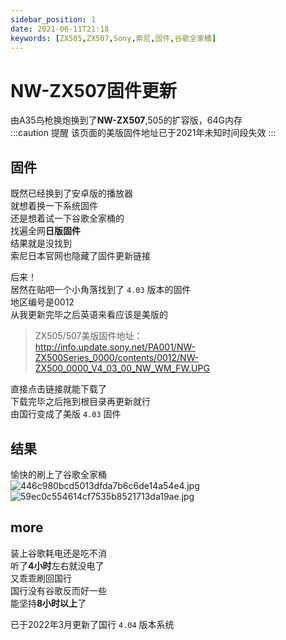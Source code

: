 ```yaml
---
sidebar_position: 1
date: 2021-06-11T21:18
keywords: [ZX505,ZX507,Sony,索尼,固件,谷歌全家桶]
---
```

# NW-ZX507固件更新
由A35鸟枪换炮换到了**NW-ZX507**,505的扩容版，64G内存  
:::caution 提醒
该页面的美版固件地址已于2021年未知时间段失效
:::  

## 固件
既然已经换到了安卓版的播放器  
就想着换一下系统固件   
还是想着试一下谷歌全家桶的  
找遍全网**日版固件**  
结果就是没找到  
索尼日本官网也隐藏了固件更新链接  

后来！  
居然在贴吧一个小角落找到了 `4.03` 版本的固件  
地区编号是0012  
从我更新完毕之后英语来看应该是美版的  

>ZX505/507美版固件地址：  
>http://info.update.sony.net/PA001/NW-ZX500Series_0000/contents/0012/NW-ZX500_0000_V4_03_00_NW_WM_FW.UPG  
    
直接点击链接就能下载了  
下载完毕之后拖到根目录再更新就行  
由国行变成了美版 `4.03` 固件  

## 结果
愉快的刷上了谷歌全家桶  
![446c980bcd5013dfda7b6c6de14a54e4.jpg](https://img.gejiba.com/images/446c980bcd5013dfda7b6c6de14a54e4.jpg)
![59ec0c554614cf7535b8521713da19ae.jpg](https://img.gejiba.com/images/59ec0c554614cf7535b8521713da19ae.jpg)

## more
装上谷歌耗电还是吃不消  
听了**4小时**左右就没电了  
又乖乖刷回国行  
国行没有谷歌反而好一些  
能坚持**8小时以上**了  

已于2022年3月更新了国行 `4.04` 版本系统
